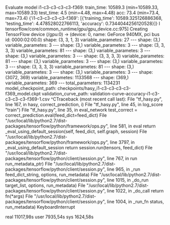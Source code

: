 Evaluate model
i1-c3-c3-c3-c3-f369:
    train_time:    10589.3 (min=10589.33, max=10589.33)
    test_time:    4.5 (min=4.48, max=4.48)
    acc:        73.4 (min=73.4, max=73.4)
{'i1-c3-c3-c3-c3-f369': [{'training_time': 10589.325126886368, 'testing_time': 4.478528022766113, 'accuracy': 0.7344044256120528}]}
I tensorflow/core/common_runtime/gpu/gpu_device.cc:975] Creating TensorFlow device (/gpu:0) -> (device: 0, name: GeForce 940MX, pci bus id: 0000:02:00.0)
    shape: (3, 3, 1, 3)
    variable_parametes: 27
    ---
    shape: (3,)
    variable_parametes: 3
    ---
    shape: (3,)
    variable_parametes: 3
    ---
    shape: (3, 3, 3, 3)
    variable_parametes: 81
    ---
    shape: (3,)
    variable_parametes: 3
    ---
    shape: (3,)
    variable_parametes: 3
    ---
    shape: (3, 3, 3, 3)
    variable_parametes: 81
    ---
    shape: (3,)
    variable_parametes: 3
    ---
    shape: (3,)
    variable_parametes: 3
    ---
    shape: (3, 3, 3, 3)
    variable_parametes: 81
    ---
    shape: (3,)
    variable_parametes: 3
    ---
    shape: (3,)
    variable_parametes: 3
    ---
    shape: (3072, 369)
    variable_parametes: 1133568
    ---
    shape: (369,)
    variable_parametes: 369
    ---
total_parameters: 1134231
model_checkpoint_path: checkpoints/hasy_i1-c3-c3-c3-c3-f369_model.ckpt
validation_curve_path: validation-curve-accuracy-i1-c3-c3-c3-c3-f369-1.csv
^CTraceback (most recent call last):
  File "tf_hasy.py", line 167, in <module>
    hasy, correct_prediction, i)
  File "tf_hasy.py", line 45, in log_score
    "train")
  File "tf_hasy.py", line 35, in eval_network
    test_correct = correct_prediction.eval(feed_dict=feed_dict)
  File "/usr/local/lib/python2.7/dist-packages/tensorflow/python/framework/ops.py", line 581, in eval
    return _eval_using_default_session(self, feed_dict, self.graph, session)
  File "/usr/local/lib/python2.7/dist-packages/tensorflow/python/framework/ops.py", line 3797, in _eval_using_default_session
    return session.run(tensors, feed_dict)
  File "/usr/local/lib/python2.7/dist-packages/tensorflow/python/client/session.py", line 767, in run
    run_metadata_ptr)
  File "/usr/local/lib/python2.7/dist-packages/tensorflow/python/client/session.py", line 965, in _run
    feed_dict_string, options, run_metadata)
  File "/usr/local/lib/python2.7/dist-packages/tensorflow/python/client/session.py", line 1015, in _do_run
    target_list, options, run_metadata)
  File "/usr/local/lib/python2.7/dist-packages/tensorflow/python/client/session.py", line 1022, in _do_call
    return fn(*args)
  File "/usr/local/lib/python2.7/dist-packages/tensorflow/python/client/session.py", line 1004, in _run_fn
    status, run_metadata)
KeyboardInterrupt

real    11017,98s
user    7935,54s
sys    1624,58s
